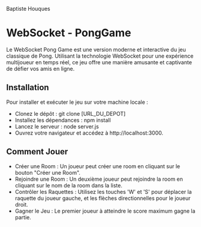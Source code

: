 Baptiste Houques

# WebSocket - PongGame
Le WebSocket Pong Game est une version moderne et interactive du jeu classique de Pong.
Utilisant la technologie WebSocket pour une expérience multijoueur en temps réel,
ce jeu offre une manière amusante et captivante de défier vos amis en ligne.

## Installation
Pour installer et exécuter le jeu sur votre machine locale :

- Clonez le dépôt : git clone [URL_DU_DEPOT]
- Installez les dépendances : npm install
- Lancez le serveur : node server.js
- Ouvrez votre navigateur et accédez à http://localhost:3000.

## Comment Jouer
- Créer une Room : Un joueur peut créer une room en cliquant sur le bouton "Créer une Room".
- Rejoindre une Room : Un deuxième joueur peut rejoindre la room en cliquant sur le nom de la room dans la liste.
- Contrôler les Raquettes : Utilisez les touches 'W' et 'S' pour déplacer la raquette du joueur gauche, et les flèches directionnelles pour le joueur droit.
- Gagner le Jeu : Le premier joueur à atteindre le score maximum gagne la partie.
